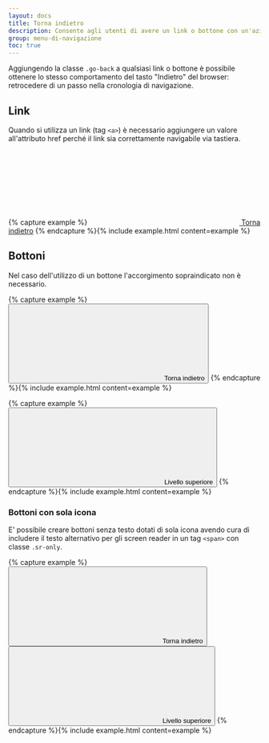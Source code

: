 ```yaml
---
layout: docs
title: Torna indietro
description: Consente agli utenti di avere un link o bottone con un'azione equivalente al "torna indietro" del browser
group: menu-di-navigazione
toc: true
---
```


Aggiungendo la classe `.go-back` a qualsiasi link o bottone è possibile ottenere lo stesso comportamento del tasto "Indietro" del browser: retrocedere di un passo nella cronologia di navigazione.

## Link

Quando si utilizza un link (tag `<a>`) è necessario aggiungere un valore all'attributo href perché il link sia correttamente navigabile via tastiera.

{% capture example %}
<a href="#" class="go-back"><svg class="icon icon-sm icon-primary mr-2"><use xlink:href="{{ site.baseurl }}/dist/svg/sprite.svg#it-arrow-left"></use></svg> Torna indietro</a>
{% endcapture %}{% include example.html content=example %}

## Bottoni

Nel caso dell'utilizzo di un bottone l'accorgimento sopraindicato non è necessario.

{% capture example %}
<button type="button" class="btn btn-primary go-back"><svg class="icon icon-sm icon-white mr-2"><use xlink:href="{{ site.baseurl }}/dist/svg/sprite.svg#it-arrow-left"></use></svg> Torna indietro</button>
{% endcapture %}{% include example.html content=example %}

{% capture example %}
<button type="button" class="btn btn-primary go-back"><svg class="icon icon-sm icon-white mr-2"><use xlink:href="{{ site.baseurl }}/dist/svg/sprite.svg#it-arrow-up"></use></svg> Livello superiore</button>
{% endcapture %}{% include example.html content=example %}

### Bottoni con sola icona

E' possibile creare bottoni senza testo dotati di sola icona avendo cura di includere il testo alternativo per gli screen reader in un tag `<span>` con classe `.sr-only`.

{% capture example %}
<button type="button" class="btn btn-primary go-back"><svg class="icon icon-sm icon-white"><use xlink:href="{{ site.baseurl }}/dist/svg/sprite.svg#it-arrow-left"></use></svg><span class="sr-only">Torna indietro</span></button>
<button type="button" class="btn btn-primary go-back"><svg class="icon icon-sm icon-white"><use xlink:href="{{ site.baseurl }}/dist/svg/sprite.svg#it-arrow-up"></use></svg><span class="sr-only">Livello superiore</span></button>
{% endcapture %}{% include example.html content=example %}
